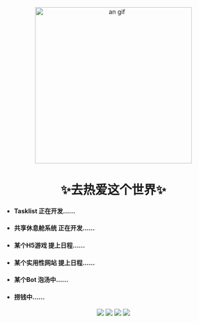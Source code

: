 <div align="center" >
<img height="360" src="https://img2.imgtp.com/2024/03/16/BJ8vR1vK.gif" alt="an gif" />
</div>



<h1 align="center">✨去热爱这个世界✨</h1>

<ul>
    <li>
        <h4>Tasklist 正在开发......</h4>
    </li>
    <li>
        <h4>共享休息舱系统 正在开发......</h4>
    </li>
     <li>
        <h4>某个H5游戏 提上日程......</h4>
    </li>
    <li>
        <h4>某个实用性网站 提上日程......</h4>
    </li>
    <li>
        <h4>某个Bot 泡汤中......</h4>
    </li>
    <li>
        <h4>捞钱中......</h4>
    </li>
</ul>

<p align="center">

<img src="https://img.shields.io/badge/javascript-2f2e2d.svg?&style=for-the-badge&logo=javascript&logoColor=f7df1e"/>
<img src="https://img.shields.io/badge/typescript%20-%23007ACC.svg?&style=for-the-badge&logo=typescript&logoColor=white"/>
<img src="https://img.shields.io/badge/python-457faf.svg?&style=for-the-badge&logo=python&logoColor=fde054"/>
<img src="https://img.shields.io/badge/C-fffcfc.svg?&style=for-the-badge&logo=C&logoColor=a7b8ca"/>

</p>

